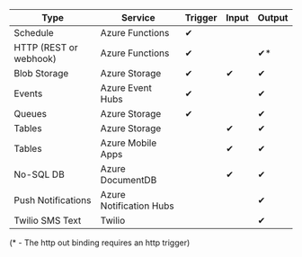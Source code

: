 | Type | Service | Trigger | Input | Output |
| --- | --- | --- | --- | --- |
| Schedule |Azure Functions |&#10004; | | |
| HTTP (REST or webhook) |Azure Functions |&#10004; | |&#10004;\* |
| Blob Storage |Azure Storage |&#10004; |&#10004; |&#10004; |
| Events |Azure Event Hubs |&#10004; | |&#10004; |
| Queues |Azure Storage |&#10004; | |&#10004; |
| Tables |Azure Storage | |&#10004; |&#10004; |
| Tables |Azure Mobile Apps | |&#10004; |&#10004; |
| No-SQL DB |Azure DocumentDB | |&#10004; |&#10004; |
| Push Notifications |Azure Notification Hubs | | |&#10004; |
| Twilio SMS Text |Twilio | | |&#10004; |

(\* - The http out binding requires an http trigger)

